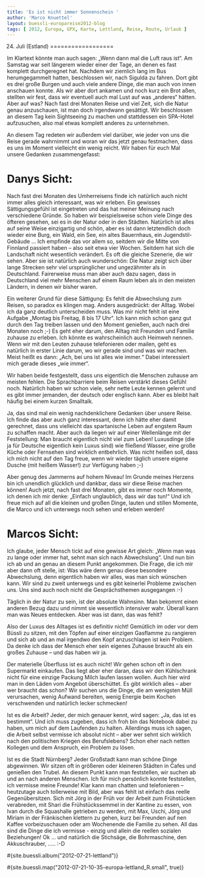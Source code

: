 ```yaml
---
title: 'Es ist nicht immer Sonnenschein '
author: 'Marco Knuettel'
layout: buessli-europareise2012-blog
tags: [ 2012, Europa, GPX, Karte, Lettland, Reise, Route, Urlaub ]
---
```

24. Juli (Estland)
==================

Im Klartext könnte man auch sagen: „Wenn dann mal die Luft raus ist“. Am Samstag war seit längerem wieder 
einer der Tage, an denen es fast komplett durchgeregnet hat. Nachdem wir ziemlich lang im Bus herumgegammelt 
hatten, beschlossen wir, nach Sigulda zu fahren. Dort gibt es drei große Burgen und auch viele andere Dinge, 
die man auch von innen anschauen konnte. Als wir aber dort ankamen und noch kurz ein Brot aßen, stellten wir 
fest, dass wir eventuell auch mal Lust auf was „anderes“ hätten. Aber auf was? Nach fast drei Monaten Reise 
und viel Zeit, sich die Natur genau anzuschauen, ist man doch irgendwann gesättigt. Wir beschlossen an diesem 
Tag kein Sightseeing zu machen und stattdessen ein SPA-Hotel aufzusuchen, also mal etwas komplett anderes zu 
unternehmen. 

An diesem Tag redeten wir außerdem viel darüber, wie jeder von uns die Reise gerade wahrnimmt und woran wir 
das jetzt genau festmachen, dass es uns im Moment vielleicht ein wenig reicht. Wir haben für euch Mal unsere 
Gedanken zusammengefasst:

Danys Sicht:
============

Nach fast drei Monaten des Umherreisens finde ich natürlich auch nicht immer alles gleich interessant, was 
wir erleben. Ein gewisses Sättigungsgefühl ist eingetreten und das hat meiner Meinung nach verschiedene Gründe. 
So haben wir beispielsweise schon viele Dinge des öfteren gesehen, sei es in der Natur oder in den Städten. 
Natürlich ist alles auf seine Weise einzigartig und schön, aber es ist dann letztendlich doch wieder eine Burg, 
ein Wald, ein See, ein altes Bauernhaus, ein Jugendstil-Gebäude ... Ich empfinde das vor allem so, seitdem wir 
die Mitte von Finnland passiert haben – also seit etwa vier Wochen. Seitdem hat sich die Landschaft nicht 
wesentlich verändert. Es oft die gleiche Szenerie, die wir sehen. Aber sie ist natürlich auch wunderschön: 
Die Natur zeigt sich über lange Strecken sehr viel ursprünglicher und ungezähmter als in Deutschland. 
Fairerweise muss man aber auch dazu sagen, dass in Deutschland viel mehr Menschen auf einem Raum leben als 
in den meisten Ländern, in denen wir bisher waren. 

Ein weiterer Grund für diese Sättigung: Es fehlt die Abwechslung zum Reisen, so paradox es klingen mag. Anders 
ausgedrückt: der Alltag. Wobei ich da ganz deutlich unterscheiden muss. Was mir nicht fehlt ist eine Aufgabe 
„Montag bis Freitag, 8 bis 17 Uhr“. Ich kann mich schon ganz gut durch den Tag treiben lassen und den Moment 
genießen, auch nach drei Monaten noch ;-) Es geht eher darum, den Alltag mit Freunden und Familie zuhause zu 
erleben. Ich könnte es wahrscheinlich auch Heimweh nennen. Wenn wir mit den Leuten zuhause telefonieren oder 
mailen, geht es natürlich in erster Linie darum, wo wir gerade sind und was wir machen. Meist heißt es dann: 
„Ach, bei uns ist alles wie immer.“ Dabei interessiert mich gerade dieses „wie immer“. 

Wir haben beide festgestellt, dass uns eigentlich die Menschen zuhause am meisten fehlen. Die Sprachbarriere 
beim Reisen verstärkt dieses Gefühl noch. Natürlich haben wir schon viele, sehr nette Leute kennen gelernt 
und es gibt immer jemanden, der deutsch oder englisch kann. Aber es bleibt halt häufig bei einem kurzen Smalltalk. 

Ja, das sind mal ein wenig nachdenklichere Gedanken über unsere Reise. Ich finde das aber auch ganz interessant, 
denn ich hätte eher damit gerechnet, dass uns vielleicht das spartanische Leben auf engstem Raum zu schaffen macht. 
Aber auch da liegen wir auf einer Wellenlänge mit der Feststellung: Man braucht eigentlich nicht viel zum Leben! 
Luxusdinge (die ja für Deutsche eigentlich kein Luxus sind) wie fließend Wasser, eine große Küche oder Fernsehen 
sind wirklich entbehrlich. Was nicht heißen soll, dass ich mich nicht auf den Tag freue, wenn wir wieder täglich 
unsere eigene Dusche (mit heißem Wasser!) zur Verfügung haben ;-)

Aber genug des Jammerns auf hohem Niveau! Im Grunde meines Herzens bin ich unendlich glücklich und dankbar, dass 
wir diese Reise machen können! Auch jetzt, nach fast drei Monaten, gibt es immer noch Momente, ich denen ich mir 
denke: „Einfach unglaublich, dass wir das tun!“ Und ich freue mich auf all die kleinen und großen Dinge, lauten 
und stillen Momente, die Marco und ich unterwegs noch sehen und erleben werden!

Marcos Sicht:
=============

Ich glaube, jeder Mensch tickt auf eine gewisse Art gleich: „Wenn man was zu lange oder immer hat, sehnt man sich
nach Abwechslung“. Und nun bin ich ab und an genau an diesem Punkt angekommen. Die Frage, die ich mir aber dann 
oft stelle, ist: Was wäre denn genau diese besondere Abwechslung, denn eigentlich haben wir alles, was man sich 
wünschen kann. Wir sind zu zweit unterwegs und es gibt keinerlei Probleme zwischen uns. Uns sind auch noch nicht 
die Gesprächsthemen ausgegangen :-)

Täglich in der Natur zu sein, ist der absolute Wahnsinn. Man bekommt einen anderen Bezug dazu und nimmt sie 
wesentlich intensiver wahr. Überall kann man was Neues entdecken. Aber was ist dann, das was fehlt?

Also der Luxus des Alltages ist es definitiv nicht! Gemütlich im oder vor dem Büssli zu sitzen, mit den Töpfen 
auf einer einzigen Gasflamme zu rangieren und sich ab und an mal irgendwo den Kopf anzuschlagen ist kein Problem. 
Da denke ich dass der Mensch eher sein eigenes Zuhause braucht als ein großes Zuhause – und das haben wir ja.

Der materielle Überfluss ist es auch nicht! Wir gehen schon oft in den Supermarkt einkaufen. Das liegt aber 
eher daran, dass wir den Kühlschrank nicht für eine einzige Packung Milch laufen lassen wollen. Auch hier 
wird man in den Läden vom Angebot überschüttet. Es gibt wirklich alles – aber wer braucht das schon? Wir 
suchen uns die Dinge, die am wenigsten Müll verursachen, wenig Aufwand bereiten, wenig Energie beim Kochen 
verschwenden und natürlich lecker schmecken!

Ist es die Arbeit? Jeder, der mich genauer kennt, wird sagen: „Ja, das ist es bestimmt“. Und ich muss zugeben, 
dass ich froh bin das Notebook dabei zu haben, um mich auf dem Laufenden zu halten. Allerdings muss ich sagen, 
die Arbeit selbst vermisse ich absolut nicht – aber wer sehnt sich wirklich nach den politischen Kriegen des 
Berufslebens? Schon eher nach netten Kollegen und dem Anspruch, ein Problem zu lösen.

Ist es die Stadt Nürnberg? Jeder Großstadt kann man schöne Dinge abgewinnen. Wir sitzen oft in größeren oder 
kleineren Städten in Cafes und genießen den Trubel. An diesem Punkt kann man feststellen, wir suchen ab und 
an nach anderen Menschen. Ich für mich persönlich konnte feststellen, ich vermisse meine Freunde! Klar kann 
man chatten und telefonieren – heutzutage auch tollerweise mit Bild, aber was fehlt ist einfach das reelle 
Gegenübersitzen. Sich mit Jörg in der Früh vor der Arbeit zum Frühstücken verabreden, mit Shari die 
Frühstückssemmel in der Kantine zu essen, von Ivan durch die Squashalle getrieben zu werden, mit Max, 
Uschi, Jörg und Miriam in der Fränkischen klettern zu gehen, kurz bei Freunden auf nen Kaffee vorbeizuschauen 
oder am Wochenende die Familie zu sehen. All das sind die Dinge die ich vermisse - einzig und allein die 
reellen sozialen Beziehungen! Ok ... und natürlich die Stichsäge, die Bohrmaschine, den Akkuschrauber, ..... :-D

#{site.buessli.album("2012-07-21-lettland")}

#{site.buessli.map("2012-07-21-10-35-europa-lettland_R.small", true)}
